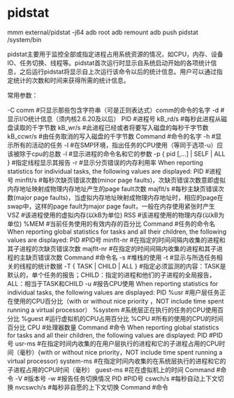 # pidstat
mmm external/pidstat -j64
adb root
adb remount
adb push pidstat /system/bin

pidstat主要用于监控全部或指定进程占用系统资源的情况，如CPU，内存、设备IO、任务切换、线程等。pidstat首次运行时显示自系统启动开始的各项统计信息，之后运行pidstat将显示自上次运行该命令以后的统计信息。用户可以通过指定统计的次数和时间来获得所需的统计信息。

常用参数：

-C comm		#只显示那些包含字符串（可是正则表达式）comm的命令的名字
 -d			#显示I/O统计信息（须内核2.6.20及以后）
    PID			        #进程号
    kB_rd/s			#每秒此进程从磁盘读取的千字节数
    kB_wr/s			#此进程已经或者将要写入磁盘的每秒千字节数
    kB_ccwr/s			#由任务取消的写入磁盘的千字节数
    Command			#命令的名字
 -h			#显示所有的活动的任务
 -I			#在SMP环境，指出任务的CPU使用（等同于选项-u）应该被除于cpu的总数
 -l			#显示进程的命令名和它的参数
 -p { pid [,...] | SELF | ALL }		#指定线程显示其报告
 -r			#显示分页错误的内存利用率
    When reporting statistics for individual tasks, the following values are displayed:
    PID			        #进程号
    minflt/s			#每秒次缺页错误次数(minor page faults)，次缺页错误次数意即虚拟内存地址映射成物理内存地址产生的page fault次数
    majflt/s			#每秒主缺页错误次数(major page faults)，当虚拟内存地址映射成物理内存地址时，相应的page在swap中，这样的page fault为major page fault，一般在内存使用紧张时产生
    VSZ			        #该进程使用的虚拟内存(以kB为单位)
    RSS			        #该进程使用的物理内存(以kB为单位)
    %MEM			#当前任务使用的有效内存的百分比
    Command			#任务的命令名
    When reporting global statistics for tasks and all their children, the following values are displayed:
    PID			        #PID号
    minflt-nr			#在指定的时间间隔内收集的进程和其子进程的次缺页错误次数
    majflt-nr			#在指定的时间间隔内收集的进程和其子进程的主缺页错误次数
    Command			#命令名
 -s			#堆栈的使用
 -t			#显示与所选任务相关的线程的统计数据
 -T { TASK | CHILD | ALL }	#指定必须监测的内容：TASK是默认的，单个任务的报告；CHILD：指定的进程和他们的子进程的全局报告，ALL：相当于TASK和CHILD
 -u			#报告CPU使用
    When reporting statistics for individual tasks, the following values are displayed:
    PID
    %usr			#用户层任务正在使用的CPU百分比（with or without nice priority ，NOT include time spent running a virtual processor）
    %system			#系统层正在执行的任务的CPU使用百分比
    %guest			#运行虚拟机的CPU占用百分比
    %CPU			#所有的使用的CPU的时间百分比
    CPU			        #处理器数量
    Command			#命令
    When reporting global statistics for tasks and all their children, the following values are displayed:
    PID			        #PID号
    usr-ms			#在指定时间内收集的在用户层执行的进程和它的子进程占用的CPU时间（毫秒）{with or without nice priority，NOT include time spent running a virtual processor)
    system-ms			#在指定时间内收集的在系统层执行的进程和它的子进程占用的CPU时间（毫秒）
    guest-ms			#花在虚拟机上的时间
    Command			#命令
 -V			#版本号
 -w			#报告任务切换情况
    PID			        #PID号
    cswch/s			#每秒自动上下文切换
    nvcswch/s			#每秒非自愿的上下文切换
    Command			#命令

